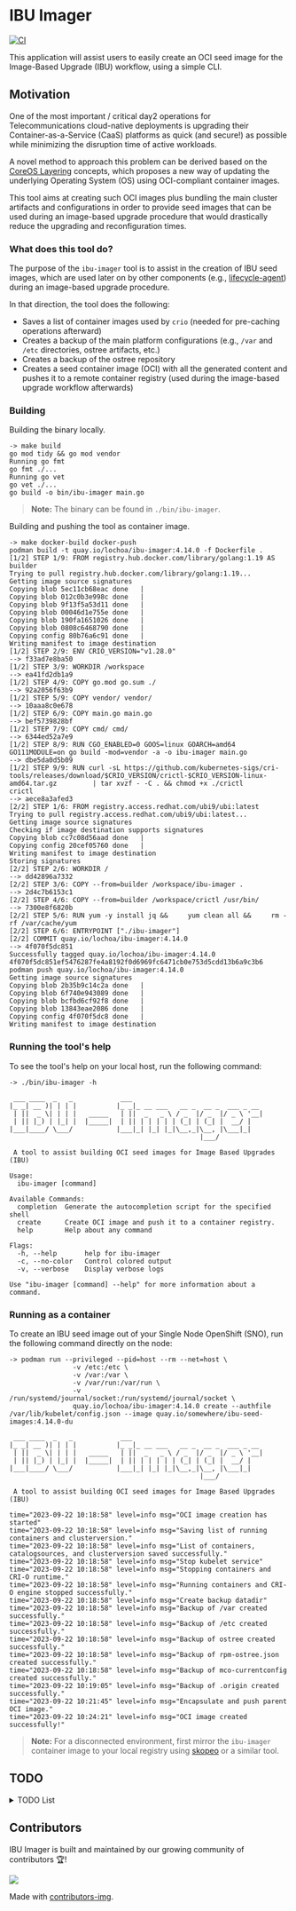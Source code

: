 # IBU Imager

[![CI](https://github.com/leo8a/ibu-imager/actions/workflows/pull_request_workflow.yml/badge.svg)](https://github.com/leo8a/ibu-imager/actions/workflows/pull_request_workflow.yml)

This application will assist users to easily create an OCI seed image for the Image-Based Upgrade (IBU) workflow, using
a simple CLI.

## Motivation

One of the most important / critical day2 operations for Telecommunications cloud-native deployments is upgrading their
Container-as-a-Service (CaaS) platforms as quick (and secure!) as possible while minimizing the disruption time of
active workloads.

A novel method to approach this problem can be derived based on the
[CoreOS Layering](https://github.com/coreos/enhancements/blob/main/os/coreos-layering.md) concepts, which proposes a
new way of updating the underlying Operating System (OS) using OCI-compliant container images.

This tool aims at creating such OCI images plus bundling the main cluster artifacts and configurations in order to
provide seed images that can be used during an image-based upgrade procedure that would drastically reduce the
upgrading and reconfiguration times.

### What does this tool do?

The purpose of the `ibu-imager` tool is to assist in the creation of IBU seed images, which are used later on by
other components (e.g., [lifecycle-agent](https://github.com/openshift-kni/lifecycle-agent)) during an image-based
upgrade procedure.

In that direction, the tool does the following:

- Saves a list of container images used by `crio` (needed for pre-caching operations afterward)
- Creates a backup of the main platform configurations (e.g., `/var` and `/etc` directories, ostree artifacts, etc.)
- Creates a backup of the ostree repository
- Creates a seed container image (OCI) with all the generated content and pushes it to a remote container registry
  (used during the image-based upgrade workflow afterwards)

### Building

Building the binary locally.

```shell
-> make build
go mod tidy && go mod vendor
Running go fmt
go fmt ./...
Running go vet
go vet ./...
go build -o bin/ibu-imager main.go
```

> **Note:** The binary can be found in `./bin/ibu-imager`.

Building and pushing the tool as container image.

```shell
-> make docker-build docker-push
podman build -t quay.io/lochoa/ibu-imager:4.14.0 -f Dockerfile .
[1/2] STEP 1/9: FROM registry.hub.docker.com/library/golang:1.19 AS builder
Trying to pull registry.hub.docker.com/library/golang:1.19...
Getting image source signatures
Copying blob 5ec11cb68eac done   |
Copying blob 012c0b3e998c done   |
Copying blob 9f13f5a53d11 done   |
Copying blob 00046d1e755e done   |
Copying blob 190fa1651026 done   |
Copying blob 0808c6468790 done   |
Copying config 80b76a6c91 done   |
Writing manifest to image destination
[1/2] STEP 2/9: ENV CRIO_VERSION="v1.28.0"
--> f33ad7e8ba50
[1/2] STEP 3/9: WORKDIR /workspace
--> ea41fd2db1a9
[1/2] STEP 4/9: COPY go.mod go.sum ./
--> 92a2056f63b9
[1/2] STEP 5/9: COPY vendor/ vendor/
--> 10aaa8c0e678
[1/2] STEP 6/9: COPY main.go main.go
--> bef5739828bf
[1/2] STEP 7/9: COPY cmd/ cmd/
--> 6344ed52a7e9
[1/2] STEP 8/9: RUN CGO_ENABLED=0 GOOS=linux GOARCH=amd64 GO111MODULE=on go build -mod=vendor -a -o ibu-imager main.go
--> dbe5da0d5b09
[1/2] STEP 9/9: RUN curl -sL https://github.com/kubernetes-sigs/cri-tools/releases/download/$CRIO_VERSION/crictl-$CRIO_VERSION-linux-amd64.tar.gz         | tar xvzf - -C . && chmod +x ./crictl
crictl
--> aece8a3afed3
[2/2] STEP 1/6: FROM registry.access.redhat.com/ubi9/ubi:latest
Trying to pull registry.access.redhat.com/ubi9/ubi:latest...
Getting image source signatures
Checking if image destination supports signatures
Copying blob cc7c08d56aad done   |
Copying config 20cef05760 done   |
Writing manifest to image destination
Storing signatures
[2/2] STEP 2/6: WORKDIR /
--> dd42896a7332
[2/2] STEP 3/6: COPY --from=builder /workspace/ibu-imager .
--> 2d4c7b6153c1
[2/2] STEP 4/6: COPY --from=builder /workspace/crictl /usr/bin/
--> 7300e8f6820b
[2/2] STEP 5/6: RUN yum -y install jq &&     yum clean all &&     rm -rf /var/cache/yum
[2/2] STEP 6/6: ENTRYPOINT ["./ibu-imager"]
[2/2] COMMIT quay.io/lochoa/ibu-imager:4.14.0
--> 4f070f5dc851
Successfully tagged quay.io/lochoa/ibu-imager:4.14.0
4f070f5dc851ef5476287fe4a8192f0d6969fc6471cb0e753d5cdd13b6a9c3b6
podman push quay.io/lochoa/ibu-imager:4.14.0
Getting image source signatures
Copying blob 2b35b9c14c2a done   |
Copying blob 6f740e943089 done   |
Copying blob bcfbd6cf92f8 done   |
Copying blob 13843eae2086 done   |
Copying config 4f070f5dc8 done   |
Writing manifest to image destination
```

### Running the tool's help

To see the tool's help on your local host, run the following command:

```shell
-> ./bin/ibu-imager -h

 ___ ____  _   _            ___
|_ _| __ )| | | |          |_ _|_ __ ___   __ _  __ _  ___ _ __
 | ||  _ \| | | |   _____   | ||  _   _ \ / _  |/ _  |/ _ \ '__|
 | || |_) | |_| |  |_____|  | || | | | | | (_| | (_| |  __/ |
|___|____/ \___/           |___|_| |_| |_|\__,_|\__, |\___|_|
                                                |___/

 A tool to assist building OCI seed images for Image Based Upgrades (IBU)

Usage:
  ibu-imager [command]

Available Commands:
  completion  Generate the autocompletion script for the specified shell
  create      Create OCI image and push it to a container registry.
  help        Help about any command

Flags:
  -h, --help       help for ibu-imager
  -c, --no-color   Control colored output
  -v, --verbose    Display verbose logs

Use "ibu-imager [command] --help" for more information about a command.
```

### Running as a container

To create an IBU seed image out of your Single Node OpenShift (SNO), run the following command directly on the node:

```shell
-> podman run --privileged --pid=host --rm --net=host \
				-v /etc:/etc \
 				-v /var:/var \
 				-v /var/run:/var/run \
 				-v /run/systemd/journal/socket:/run/systemd/journal/socket \
 				quay.io/lochoa/ibu-imager:4.14.0 create --authfile /var/lib/kubelet/config.json --image quay.io/somewhere/ibu-seed-images:4.14.0-du

 ___ ____  _   _            ___
|_ _| __ )| | | |          |_ _|_ __ ___   __ _  __ _  ___ _ __
 | ||  _ \| | | |   _____   | ||  _   _ \ / _  |/ _  |/ _ \ '__|
 | || |_) | |_| |  |_____|  | || | | | | | (_| | (_| |  __/ |
|___|____/ \___/           |___|_| |_| |_|\__,_|\__, |\___|_|
                                                |___/

 A tool to assist building OCI seed images for Image Based Upgrades (IBU)

time="2023-09-22 10:18:58" level=info msg="OCI image creation has started"
time="2023-09-22 10:18:58" level=info msg="Saving list of running containers and clusterversion."
time="2023-09-22 10:18:58" level=info msg="List of containers, catalogsources, and clusterversion saved successfully."
time="2023-09-22 10:18:58" level=info msg="Stop kubelet service"
time="2023-09-22 10:18:58" level=info msg="Stopping containers and CRI-O runtime."
time="2023-09-22 10:18:58" level=info msg="Running containers and CRI-O engine stopped successfully."
time="2023-09-22 10:18:58" level=info msg="Create backup datadir"
time="2023-09-22 10:18:58" level=info msg="Backup of /var created successfully."
time="2023-09-22 10:18:58" level=info msg="Backup of /etc created successfully."
time="2023-09-22 10:18:58" level=info msg="Backup of ostree created successfully."
time="2023-09-22 10:18:58" level=info msg="Backup of rpm-ostree.json created successfully."
time="2023-09-22 10:18:58" level=info msg="Backup of mco-currentconfig created successfully."
time="2023-09-22 10:19:05" level=info msg="Backup of .origin created successfully."
time="2023-09-22 10:21:45" level=info msg="Encapsulate and push parent OCI image."
time="2023-09-22 10:24:21" level=info msg="OCI image created successfully!"
```

> **Note:** For a disconnected environment, first mirror the `ibu-imager` container image to your local registry using
> [skopeo](https://github.com/containers/skopeo) or a similar tool.

## TODO

<details>
  <summary>TODO List</summary>

- [ ] Refactor wrapped bash commands (e.g., rpm-ostree commands) with stable go-bindings and/or libraries
- [ ] Fix all code TODO comments

</details>

## Contributors

IBU Imager is built and maintained by our growing community of contributors 🏆!

<a href="https://github.com/leo8a/ibu-imager/graphs/contributors">
  <img src="https://contrib.rocks/image?repo=leo8a/ibu-imager" />
</a>

Made with [contributors-img](https://contrib.rocks).
